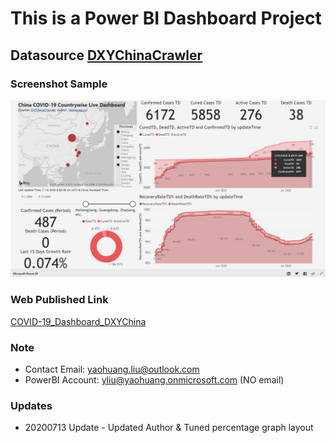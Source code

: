 # This is a Power BI Dashboard Project

## Datasource [DXYChinaCrawler](https://github.com/BlankerL/DXY-COVID-19-Crawler)

### Screenshot Sample

![ScreenShotSample](DXYChinaDashboard/Annotation%202020-07-13%20224200.jpg)

### Web Published Link

[COVID-19_Dashboard_DXYChina](https://app.powerbi.com/view?r=eyJrIjoiYjg0M2FmNGYtOTU0Ni00NDI4LTg3YTAtMGEyNjA1YTUzMTE2IiwidCI6IjQ2NWIxNmI0LWRjYzMtNDIwNC05OWIwLTVjY2I2MDJiNzAyMSIsImMiOjN9)

### Note

- Contact Email: yaohuang.liu@outlook.com
- PowerBI Account: yliu@yaohuang.onmicrosoft.com (NO email)

### Updates

- 20200713 Update - Updated Author & Tuned percentage graph layout
